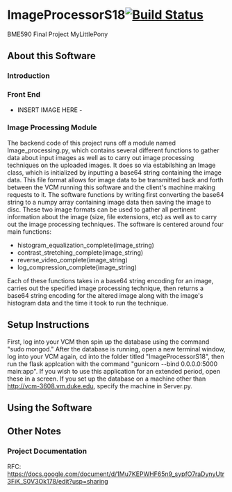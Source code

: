 # ImageProcessorS18[![Build Status](https://travis-ci.org/enoch-chang/ImageProcessorS18.svg?branch=master)](https://travis-ci.org/enoch-chang/ImageProcessorS18)
BME590 Final Project MyLittlePony 
## About this Software
### Introduction
### Front End
- INSERT IMAGE HERE - 
### Image Processing Module
The backend code of this project runs off a module named Image_processing.py, which contains several different functions to gather data about input images as well as to carry out image processing techniques on the uploaded images. It does so via estabilshing an Image class, which is initialized by inputting a base64 string containing the image data. This file format allows for image data to be transmitted back and forth between the VCM running this software and the client's machine making requests to it. The software functions by writing first converting the base64 string to a numpy array containing image data then saving the image to disc. These two image formats can be used to gather all pertinent information about the image (size, file extensions, etc) as well as to carry out the image processing techniques. The software is centered around four main functions: 
* histogram_equalization_complete(image_string)
* contrast_stretching_complete(image_string)
* reverse_video_complete(image_string)
* log_compression_complete(image_string)  

Each of these functions takes in a base64 string encoding for an image, carries out the specified image processing technique, then returns a base64 string encoding for the altered image along with the image's histogram data and the time it took to run the technique. 
## Setup Instructions
First, log into your VCM then spin up the database using the command "sudo mongod." After the database is running, open a new terminal window, log into your VCM again, cd into the folder titled "ImageProcessorS18", then run the flask applcation with the command "gunicorn --bind 0.0.0.0:5000 main:app". If you wish to use this application for an extended period, open these in a screen. If you set up the database on a machine other than http://vcm-3608.vm.duke.edu, specify the machine in Server.py. 
## Using the Software
## Other Notes
### Project Documentation
RFC: https://docs.google.com/document/d/1Mu7KEPWHF65n9_sypfO7raDynyUtr3FiK_S0V3Ok178/edit?usp=sharing
